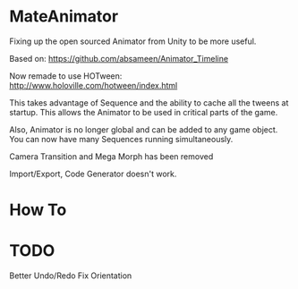MateAnimator
============

Fixing up the open sourced Animator from Unity to be more useful.

Based on: https://github.com/absameen/Animator_Timeline

Now remade to use HOTween: http://www.holoville.com/hotween/index.html

This takes advantage of Sequence and the ability to cache all the tweens at startup. This allows the Animator to be used in critical parts of the game.

Also, Animator is no longer global and can be added to any game object.  You can now have many Sequences running simultaneously.

Camera Transition and Mega Morph has been removed

Import/Export, Code Generator doesn't work.

How To
======

TODO
====

Better Undo/Redo
Fix Orientation
